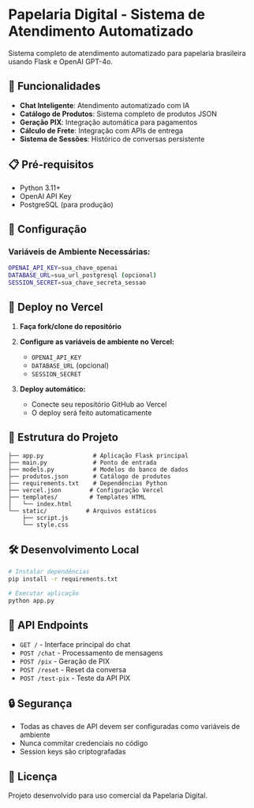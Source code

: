 
# Papelaria Digital - Sistema de Atendimento Automatizado

Sistema completo de atendimento automatizado para papelaria brasileira usando Flask e OpenAI GPT-4o.

## 🚀 Funcionalidades

- **Chat Inteligente**: Atendimento automatizado com IA
- **Catálogo de Produtos**: Sistema completo de produtos JSON
- **Geração PIX**: Integração automática para pagamentos
- **Cálculo de Frete**: Integração com APIs de entrega
- **Sistema de Sessões**: Histórico de conversas persistente

## 📋 Pré-requisitos

- Python 3.11+
- OpenAI API Key
- PostgreSQL (para produção)

## 🔧 Configuração

### Variáveis de Ambiente Necessárias:

```bash
OPENAI_API_KEY=sua_chave_openai
DATABASE_URL=sua_url_postgresql (opcional)
SESSION_SECRET=sua_chave_secreta_sessao
```

## 🚀 Deploy no Vercel

1. **Faça fork/clone do repositório**
2. **Configure as variáveis de ambiente no Vercel:**
   - `OPENAI_API_KEY`
   - `DATABASE_URL` (opcional)
   - `SESSION_SECRET`

3. **Deploy automático:**
   - Conecte seu repositório GitHub ao Vercel
   - O deploy será feito automaticamente

## 📁 Estrutura do Projeto

```
├── app.py              # Aplicação Flask principal
├── main.py             # Ponto de entrada
├── models.py           # Modelos do banco de dados
├── produtos.json       # Catálogo de produtos
├── requirements.txt    # Dependências Python
├── vercel.json        # Configuração Vercel
├── templates/         # Templates HTML
│   └── index.html
└── static/           # Arquivos estáticos
    ├── script.js
    └── style.css
```

## 🛠️ Desenvolvimento Local

```bash
# Instalar dependências
pip install -r requirements.txt

# Executar aplicação
python app.py
```

## 📱 API Endpoints

- `GET /` - Interface principal do chat
- `POST /chat` - Processamento de mensagens
- `POST /pix` - Geração de PIX
- `POST /reset` - Reset da conversa
- `POST /test-pix` - Teste da API PIX

## 🔒 Segurança

- Todas as chaves de API devem ser configuradas como variáveis de ambiente
- Nunca commitar credenciais no código
- Session keys são criptografadas

## 📄 Licença

Projeto desenvolvido para uso comercial da Papelaria Digital.
